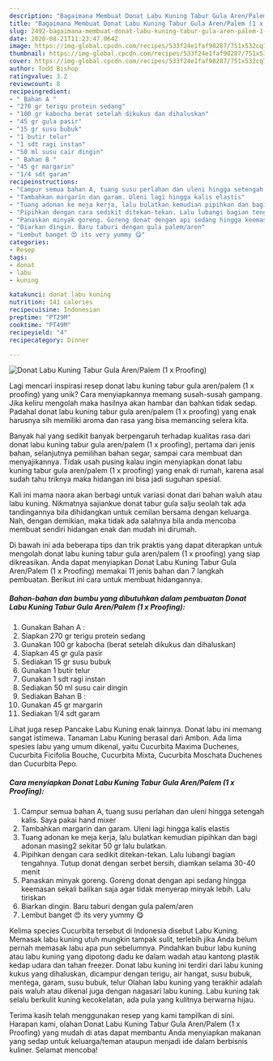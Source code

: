 ```yaml
---
description: "Bagaimana Membuat Donat Labu Kuning Tabur Gula Aren/Palem (1 x Proofing), Bikin Ngiler"
title: "Bagaimana Membuat Donat Labu Kuning Tabur Gula Aren/Palem (1 x Proofing), Bikin Ngiler"
slug: 2492-bagaimana-membuat-donat-labu-kuning-tabur-gula-aren-palem-1-x-proofing-bikin-ngiler
date: 2020-08-21T11:23:47.064Z
image: https://img-global.cpcdn.com/recipes/533f24e1faf98287/751x532cq70/donat-labu-kuning-tabur-gula-arenpalem-1-x-proofing-foto-resep-utama.jpg
thumbnail: https://img-global.cpcdn.com/recipes/533f24e1faf98287/751x532cq70/donat-labu-kuning-tabur-gula-arenpalem-1-x-proofing-foto-resep-utama.jpg
cover: https://img-global.cpcdn.com/recipes/533f24e1faf98287/751x532cq70/donat-labu-kuning-tabur-gula-arenpalem-1-x-proofing-foto-resep-utama.jpg
author: Todd Bishop
ratingvalue: 3.2
reviewcount: 8
recipeingredient:
- " Bahan A "
- "270 gr terigu protein sedang"
- "100 gr kabocha berat setelah dikukus dan dihaluskan"
- "45 gr gula pasir"
- "15 gr susu bubuk"
- "1 butir telur"
- "1 sdt ragi instan"
- "50 ml susu cair dingin"
- " Bahan B "
- "45 gr margarin"
- "1/4 sdt garam"
recipeinstructions:
- "Campur semua bahan A, tuang susu perlahan dan uleni hingga setengah kalis. Saya pakai hand mixer"
- "Tambahkan margarin dan garam. Uleni lagi hingga kalis elastis"
- "Tuang adonan ke meja kerja, lalu bulatkan kemudian pipihkan dan bagi adonan masing2 sekitar 50 gr lalu bulatkan."
- "Pipihkan dengan cara sedikit ditekan-tekan. Lalu lubangi bagian tengahnya. Tutup donat dengan serbet bersih, diamkan selama 30-40 menit"
- "Panaskan minyak goreng. Goreng donat dengan api sedang hingga keemasan sekali balikan saja agar tidak menyerap minyak lebih. Lalu tiriskan"
- "Biarkan dingin. Baru taburi dengan gula palem/aren"
- "Lembut banget 😍 its very yummy 😋"
categories:
- Resep
tags:
- donat
- labu
- kuning

katakunci: donat labu kuning 
nutrition: 141 calories
recipecuisine: Indonesian
preptime: "PT29M"
cooktime: "PT49M"
recipeyield: "4"
recipecategory: Dinner

---
```



![Donat Labu Kuning Tabur Gula Aren/Palem (1 x Proofing)](https://img-global.cpcdn.com/recipes/533f24e1faf98287/751x532cq70/donat-labu-kuning-tabur-gula-arenpalem-1-x-proofing-foto-resep-utama.jpg)

Lagi mencari inspirasi resep donat labu kuning tabur gula aren/palem (1 x proofing) yang unik? Cara menyiapkannya memang susah-susah gampang. Jika keliru mengolah maka hasilnya akan hambar dan bahkan tidak sedap. Padahal donat labu kuning tabur gula aren/palem (1 x proofing) yang enak harusnya sih memiliki aroma dan rasa yang bisa memancing selera kita.

Banyak hal yang sedikit banyak berpengaruh terhadap kualitas rasa dari donat labu kuning tabur gula aren/palem (1 x proofing), pertama dari jenis bahan, selanjutnya pemilihan bahan segar, sampai cara membuat dan menyajikannya. Tidak usah pusing kalau ingin menyiapkan donat labu kuning tabur gula aren/palem (1 x proofing) yang enak di rumah, karena asal sudah tahu triknya maka hidangan ini bisa jadi suguhan spesial.

Kali ini mama naora akan berbagi untuk variasi donat dari bahan waluh atau labu kuning. Nikmatnya sajiankue donat tabur gula salju seolah tak ada tandingannya bila dihidangkan untuk cemilan bersama dengan keluarga. Nah, dengan demikian, maka tidak ada salahnya bila anda mencoba membuat sendiri hidangan enak dan mudah ini dirumah.


Di bawah ini ada beberapa tips dan trik praktis yang dapat diterapkan untuk mengolah donat labu kuning tabur gula aren/palem (1 x proofing) yang siap dikreasikan. Anda dapat menyiapkan Donat Labu Kuning Tabur Gula Aren/Palem (1 x Proofing) memakai 11 jenis bahan dan 7 langkah pembuatan. Berikut ini cara untuk membuat hidangannya.

<!--inarticleads1-->

##### Bahan-bahan dan bumbu yang dibutuhkan dalam pembuatan Donat Labu Kuning Tabur Gula Aren/Palem (1 x Proofing):

1. Gunakan  Bahan A :
1. Siapkan 270 gr terigu protein sedang
1. Gunakan 100 gr kabocha (berat setelah dikukus dan dihaluskan)
1. Siapkan 45 gr gula pasir
1. Sediakan 15 gr susu bubuk
1. Gunakan 1 butir telur
1. Gunakan 1 sdt ragi instan
1. Sediakan 50 ml susu cair dingin
1. Sediakan  Bahan B :
1. Gunakan 45 gr margarin
1. Sediakan 1/4 sdt garam


Lihat juga resep Pancake Labu Kuning enak lainnya. Donat labu ini memang sangat istimewa. Tanaman Labu Kuning berasal dari Ambon. Ada lima spesies labu yang umum dikenal, yaitu Cucurbita Maxima Duchenes, Cucurbita Ficifolia Bouche, Cucurbita Mixta, Cucurbita Moschata Duchenes dan Cucurbita Pepo. 

<!--inarticleads2-->

##### Cara menyiapkan Donat Labu Kuning Tabur Gula Aren/Palem (1 x Proofing):

1. Campur semua bahan A, tuang susu perlahan dan uleni hingga setengah kalis. Saya pakai hand mixer
1. Tambahkan margarin dan garam. Uleni lagi hingga kalis elastis
1. Tuang adonan ke meja kerja, lalu bulatkan kemudian pipihkan dan bagi adonan masing2 sekitar 50 gr lalu bulatkan.
1. Pipihkan dengan cara sedikit ditekan-tekan. Lalu lubangi bagian tengahnya. Tutup donat dengan serbet bersih, diamkan selama 30-40 menit
1. Panaskan minyak goreng. Goreng donat dengan api sedang hingga keemasan sekali balikan saja agar tidak menyerap minyak lebih. Lalu tiriskan
1. Biarkan dingin. Baru taburi dengan gula palem/aren
1. Lembut banget 😍 its very yummy 😋


Kelima species Cucurbita tersebut di Indonesia disebut Labu Kuning. Memasak labu kuning utuh mungkin tampak sulit, terlebih jika Anda belum pernah memasak labu apa pun sebelumnya. Pindahkan bubur labu kuning atau labu kuning yang dipotong dadu ke dalam wadah atau kantong plastik kedap udara dan tahan freezer. Donat labu kuning ini terdiri dari labu kuning kukus yang dihaluskan, dicampur dengan terigu, air hangat, susu bubuk, mentega, garam, susu bubuk, telur Olahan labu kuning yang terakhir adalah pais waluh atau dikenal juga dengan nagasari labu kuning. Labu kuning tak selalu berkulit kuning kecokelatan, ada pula yang kulitnya berwarna hijau. 

Terima kasih telah menggunakan resep yang kami tampilkan di sini. Harapan kami, olahan Donat Labu Kuning Tabur Gula Aren/Palem (1 x Proofing) yang mudah di atas dapat membantu Anda menyiapkan makanan yang sedap untuk keluarga/teman ataupun menjadi ide dalam berbisnis kuliner. Selamat mencoba!

